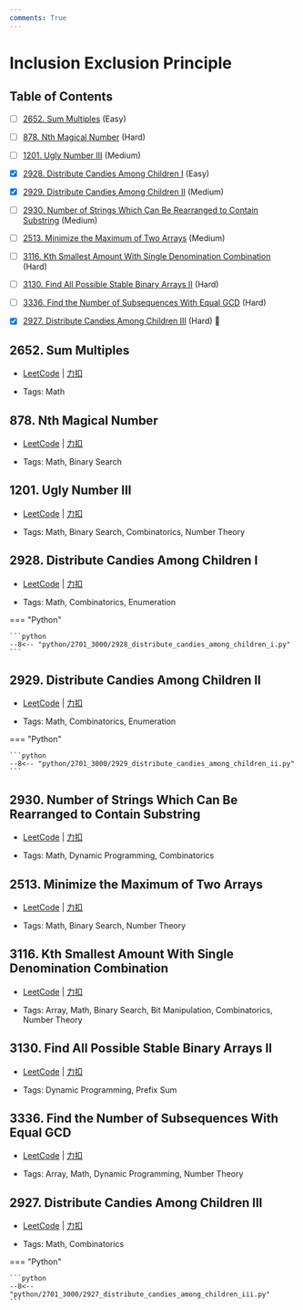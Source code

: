 ```yaml
---
comments: True
---
```


# Inclusion Exclusion Principle

## Table of Contents

- [ ] [2652. Sum Multiples](#2652-sum-multiples) (Easy)
- [ ] [878. Nth Magical Number](#878-nth-magical-number) (Hard)
- [ ] [1201. Ugly Number III](#1201-ugly-number-iii) (Medium)
- [x] [2928. Distribute Candies Among Children I](#2928-distribute-candies-among-children-i) (Easy)
- [x] [2929. Distribute Candies Among Children II](#2929-distribute-candies-among-children-ii) (Medium)
- [ ] [2930. Number of Strings Which Can Be Rearranged to Contain Substring](#2930-number-of-strings-which-can-be-rearranged-to-contain-substring) (Medium)
- [ ] [2513. Minimize the Maximum of Two Arrays](#2513-minimize-the-maximum-of-two-arrays) (Medium)
- [ ] [3116. Kth Smallest Amount With Single Denomination Combination](#3116-kth-smallest-amount-with-single-denomination-combination) (Hard)
- [ ] [3130. Find All Possible Stable Binary Arrays II](#3130-find-all-possible-stable-binary-arrays-ii) (Hard)
- [ ] [3336. Find the Number of Subsequences With Equal GCD](#3336-find-the-number-of-subsequences-with-equal-gcd) (Hard)
- [x] [2927. Distribute Candies Among Children III](#2927-distribute-candies-among-children-iii) (Hard) 👑


## 2652. Sum Multiples

-    [LeetCode](https://leetcode.com/problems/sum-multiples/) | [力扣](https://leetcode.cn/problems/sum-multiples/)

-   Tags: Math



## 878. Nth Magical Number

-    [LeetCode](https://leetcode.com/problems/nth-magical-number/) | [力扣](https://leetcode.cn/problems/nth-magical-number/)

-   Tags: Math, Binary Search



## 1201. Ugly Number III

-    [LeetCode](https://leetcode.com/problems/ugly-number-iii/) | [力扣](https://leetcode.cn/problems/ugly-number-iii/)

-   Tags: Math, Binary Search, Combinatorics, Number Theory



## 2928. Distribute Candies Among Children I

-    [LeetCode](https://leetcode.com/problems/distribute-candies-among-children-i/) | [力扣](https://leetcode.cn/problems/distribute-candies-among-children-i/)

-   Tags: Math, Combinatorics, Enumeration

=== "Python"

    ```python
    --8<-- "python/2701_3000/2928_distribute_candies_among_children_i.py"
    ```



## 2929. Distribute Candies Among Children II

-    [LeetCode](https://leetcode.com/problems/distribute-candies-among-children-ii/) | [力扣](https://leetcode.cn/problems/distribute-candies-among-children-ii/)

-   Tags: Math, Combinatorics, Enumeration

=== "Python"

    ```python
    --8<-- "python/2701_3000/2929_distribute_candies_among_children_ii.py"
    ```



## 2930. Number of Strings Which Can Be Rearranged to Contain Substring

-    [LeetCode](https://leetcode.com/problems/number-of-strings-which-can-be-rearranged-to-contain-substring/) | [力扣](https://leetcode.cn/problems/number-of-strings-which-can-be-rearranged-to-contain-substring/)

-   Tags: Math, Dynamic Programming, Combinatorics



## 2513. Minimize the Maximum of Two Arrays

-    [LeetCode](https://leetcode.com/problems/minimize-the-maximum-of-two-arrays/) | [力扣](https://leetcode.cn/problems/minimize-the-maximum-of-two-arrays/)

-   Tags: Math, Binary Search, Number Theory



## 3116. Kth Smallest Amount With Single Denomination Combination

-    [LeetCode](https://leetcode.com/problems/kth-smallest-amount-with-single-denomination-combination/) | [力扣](https://leetcode.cn/problems/kth-smallest-amount-with-single-denomination-combination/)

-   Tags: Array, Math, Binary Search, Bit Manipulation, Combinatorics, Number Theory



## 3130. Find All Possible Stable Binary Arrays II

-    [LeetCode](https://leetcode.com/problems/find-all-possible-stable-binary-arrays-ii/) | [力扣](https://leetcode.cn/problems/find-all-possible-stable-binary-arrays-ii/)

-   Tags: Dynamic Programming, Prefix Sum



## 3336. Find the Number of Subsequences With Equal GCD

-    [LeetCode](https://leetcode.com/problems/find-the-number-of-subsequences-with-equal-gcd/) | [力扣](https://leetcode.cn/problems/find-the-number-of-subsequences-with-equal-gcd/)

-   Tags: Array, Math, Dynamic Programming, Number Theory



## 2927. Distribute Candies Among Children III

-    [LeetCode](https://leetcode.com/problems/distribute-candies-among-children-iii/) | [力扣](https://leetcode.cn/problems/distribute-candies-among-children-iii/)

-   Tags: Math, Combinatorics

=== "Python"

    ```python
    --8<-- "python/2701_3000/2927_distribute_candies_among_children_iii.py"
    ```
